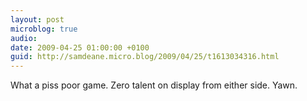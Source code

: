 ```yaml
---
layout: post
microblog: true
audio: 
date: 2009-04-25 01:00:00 +0100
guid: http://samdeane.micro.blog/2009/04/25/t1613034316.html
---
```

What a piss poor game. Zero talent on display from either side. Yawn.
